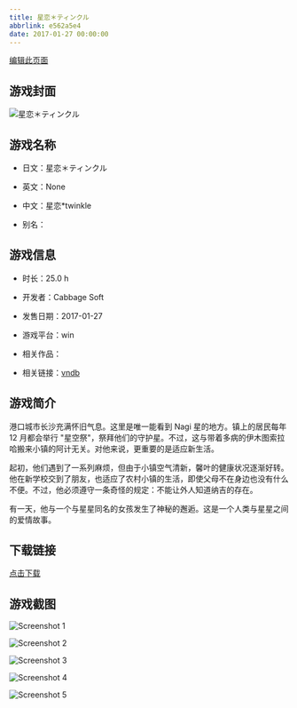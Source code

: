 ```yaml
---
title: 星恋＊ティンクル
abbrlink: e562a5e4
date: 2017-01-27 00:00:00
---
```

[编辑此页面](https://github.com/ACG-3/ADV3-source/blob/main/source/_posts/games/%E6%98%9F%E6%81%8B%EF%BC%8A%E3%83%86%E3%82%A3%E3%83%B3%E3%82%AF%E3%83%AB.md)

## 游戏封面

![星恋＊ティンクル](https%3A//pan.timero.xyz/onedrive/img_lib_001/%E6%98%9F%E6%81%8B%EF%BC%8A%E3%83%86%E3%82%A3%E3%83%B3%E3%82%AF%E3%83%AB_cover.avif)


## 游戏名称

- 日文：星恋＊ティンクル
- 英文：None
- 中文：星恋*twinkle

- 别名：


## 游戏信息

- 时长：25.0 h
- 开发者：Cabbage Soft
- 发售日期：2017-01-27
- 游戏平台：win
- 相关作品：

- 相关链接：[vndb](https://vndb.org/v19595)


## 游戏简介

港口城市长沙充满怀旧气息。这里是唯一能看到 Nagi 星的地方。镇上的居民每年 12 月都会举行 "星空祭"，祭拜他们的守护星。不过，这与带着多病的伊木图索拉哈搬来小镇的阿计无关。对他来说，更重要的是适应新生活。

起初，他们遇到了一系列麻烦，但由于小镇空气清新，馨叶的健康状况逐渐好转。他在新学校交到了朋友，也适应了农村小镇的生活，即使父母不在身边也没有什么不便。不过，他必须遵守一条奇怪的规定：不能让外人知道纳吉的存在。

有一天，他与一个与星星同名的女孩发生了神秘的邂逅。这是一个人类与星星之间的爱情故事。




## 下载链接

[点击下载](https://pan.timero.xyz/onedrive/adv_lib_001/%E6%98%9F%E6%81%8B%EF%BC%8A%E3%83%86%E3%82%A3%E3%83%B3%E3%82%AF%E3%83%AB)


## 游戏截图


![Screenshot 1](https%3A//pan.timero.xyz/onedrive/img_lib_001/%E6%98%9F%E6%81%8B%EF%BC%8A%E3%83%86%E3%82%A3%E3%83%B3%E3%82%AF%E3%83%AB_Screenshot_1.avif)

![Screenshot 2](https%3A//pan.timero.xyz/onedrive/img_lib_001/%E6%98%9F%E6%81%8B%EF%BC%8A%E3%83%86%E3%82%A3%E3%83%B3%E3%82%AF%E3%83%AB_Screenshot_2.avif)

![Screenshot 3](https%3A//pan.timero.xyz/onedrive/img_lib_001/%E6%98%9F%E6%81%8B%EF%BC%8A%E3%83%86%E3%82%A3%E3%83%B3%E3%82%AF%E3%83%AB_Screenshot_3.avif)

![Screenshot 4](https%3A//pan.timero.xyz/onedrive/img_lib_001/%E6%98%9F%E6%81%8B%EF%BC%8A%E3%83%86%E3%82%A3%E3%83%B3%E3%82%AF%E3%83%AB_Screenshot_4.avif)

![Screenshot 5](https%3A//pan.timero.xyz/onedrive/img_lib_001/%E6%98%9F%E6%81%8B%EF%BC%8A%E3%83%86%E3%82%A3%E3%83%B3%E3%82%AF%E3%83%AB_Screenshot_5.avif)

